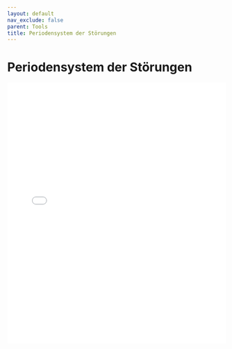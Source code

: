 ```yaml
---
layout: default
nav_exclude: false
parent: Tools
title: Periodensystem der Störungen
---
```

# Periodensystem der Störungen

<iframe name="myiFrame" src="/assets/pds.html" allowfullscreen="true" frameborder="0" id="iFrameResizer0" scrolling="yes" style="min-height: 227px; width: 100%; overflow: hidden; height: 600px"></iframe>